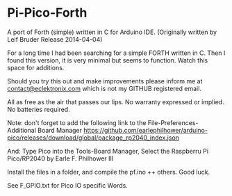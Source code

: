 # Pi-Pico-Forth
A port of Forth (simple) written in C for Arduino IDE. 
(Originally written by Leif Bruder Release 2014-04-04)

For a long time I had been searching for a simple FORTH written in C.
Then I found this version, it is very minimal but seems to function.
Watch this space for additions.

Should you try this out and make improvements please inform me
at contact@eclektronix.com which is not my GITHUB registered email.

All as free as the air that passes our lips.
No warranty expressed or implied.
No batteries required.

Note: don't forget to add the following link to the File-Preferences-Additional Board Manager
https://github.com/earlephilhower/arduino-pico/releases/download/global/package_rp2040_index.json

And: Type Pico into the Tools-Board Manager, Select the Raspberru Pi Pico/RP2040 by
Earle F. Philhower III

Install the files in a folder, and compile the pf.ino ++ others.
Good luck.

See F_GPIO.txt for Pico IO specific Words.
